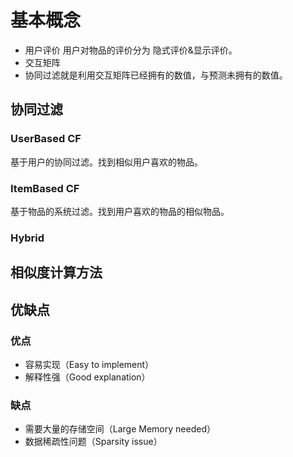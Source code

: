 
# 基本概念
* 用户评价
用户对物品的评价分为 隐式评价&显示评价。
* 交互矩阵
* 协同过滤就是利用交互矩阵已经拥有的数值，与预测未拥有的数值。

## 协同过滤
### UserBased CF
基于用户的协同过滤。找到相似用户喜欢的物品。

### ItemBased CF
基于物品的系统过滤。找到用户喜欢的物品的相似物品。

### Hybrid


## 相似度计算方法



## 优缺点
### 优点
* 容易实现（Easy to implement）
* 解释性强（Good explanation）
### 缺点
* 需要大量的存储空间（Large Memory needed）
* 数据稀疏性问题（Sparsity issue）



















